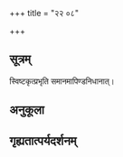 +++
title = "२२ ०८"

+++
## सूत्रम्
स्विष्टकृत्प्रभृति समानमापिण्डनिधानात्।
## अनुकूला

## गृह्यतात्पर्यदर्शनम्

